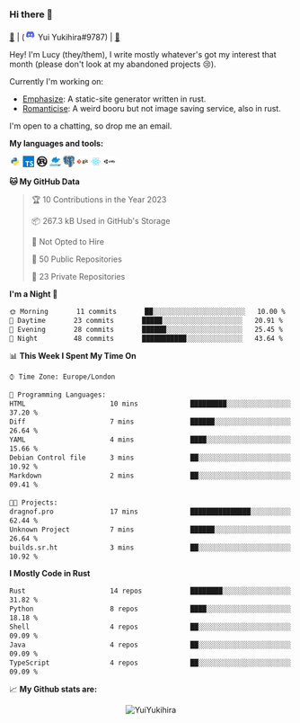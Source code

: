 ### Hi there 👋

[📧](mailto:lucy@dragnof.pro) | (<img height="20" src="https://raw.githubusercontent.com/github/explore/80688e429a7d4ef2fca1e82350fe8e3517d3494d/topics/discord/discord.png"> Yui Yukihira#9787) | [🔑](https://keyoxide.org/hkp/5b53fb285f862739d1b97a32e87ce5d7e995b976)


Hey! I'm Lucy (they/them), I write mostly whatever's got my interest that month (please don't look at my abandoned projects 😢).

Currently I'm working on:

- [Emphasize](https://github.com/makepress/emphasize): A static-site generator written in rust.
- [Romanticise](https://github.com/YuiYukihira/romanticise): A weird booru but not image saving service, also in rust.

I'm open to a chatting, so drop me an email.

**My languages and tools:**

<code><img height="20" src="https://raw.githubusercontent.com/github/explore/80688e429a7d4ef2fca1e82350fe8e3517d3494d/topics/python/python.png"></code>
<code><img height="20" src="https://raw.githubusercontent.com/github/explore/80688e429a7d4ef2fca1e82350fe8e3517d3494d/topics/typescript/typescript.png"></code>
<code><img height="20" src="https://raw.githubusercontent.com/github/explore/80688e429a7d4ef2fca1e82350fe8e3517d3494d/topics/rust/rust.png"></code>
<code><img height="20" src="https://raw.githubusercontent.com/github/explore/80688e429a7d4ef2fca1e82350fe8e3517d3494d/topics/docker/docker.png"></code>
<code><img height="20" src="https://raw.githubusercontent.com/github/explore/80688e429a7d4ef2fca1e82350fe8e3517d3494d/topics/postgresql/postgresql.png"></code>
<code><img height="20" src="https://raw.githubusercontent.com/github/explore/80688e429a7d4ef2fca1e82350fe8e3517d3494d/topics/git/git.png"></code>
<code><img height="20" src="https://raw.githubusercontent.com/github/explore/80688e429a7d4ef2fca1e82350fe8e3517d3494d/topics/react/react.png"></code>
<code><img height="20" src="https://raw.githubusercontent.com/github/explore/80688e429a7d4ef2fca1e82350fe8e3517d3494d/topics/unity/unity.png"></code>

<!--START_SECTION:waka-->
**🐱 My GitHub Data** 

> 🏆 10 Contributions in the Year 2023
 > 
> 📦 267.3 kB Used in GitHub's Storage 
 > 
> 🚫 Not Opted to Hire
 > 
> 📜 50 Public Repositories 
 > 
> 🔑 23 Private Repositories  
 > 
**I'm a Night 🦉** 

```text
🌞 Morning       11 commits       ██░░░░░░░░░░░░░░░░░░░░░░░   10.00 % 
🌆 Daytime       23 commits       █████░░░░░░░░░░░░░░░░░░░░   20.91 % 
🌃 Evening       28 commits       ██████░░░░░░░░░░░░░░░░░░░   25.45 % 
🌙 Night         48 commits       ███████████░░░░░░░░░░░░░░   43.64 % 

```


📊 **This Week I Spent My Time On** 

```text
⌚︎ Time Zone: Europe/London

💬 Programming Languages: 
HTML                     10 mins             █████████░░░░░░░░░░░░░░░░   37.20 % 
Diff                     7 mins              ██████░░░░░░░░░░░░░░░░░░░   26.64 % 
YAML                     4 mins              ████░░░░░░░░░░░░░░░░░░░░░   15.66 % 
Debian Control file      3 mins              ██░░░░░░░░░░░░░░░░░░░░░░░   10.92 % 
Markdown                 2 mins              ██░░░░░░░░░░░░░░░░░░░░░░░   09.41 % 

🐱‍💻 Projects: 
dragnof.pro              17 mins             ███████████████░░░░░░░░░░   62.44 % 
Unknown Project          7 mins              ██████░░░░░░░░░░░░░░░░░░░   26.64 % 
builds.sr.ht             3 mins              ██░░░░░░░░░░░░░░░░░░░░░░░   10.92 % 

```

**I Mostly Code in Rust** 

```text
Rust                     14 repos            ████████░░░░░░░░░░░░░░░░░   31.82 % 
Python                   8 repos             ████░░░░░░░░░░░░░░░░░░░░░   18.18 % 
Shell                    4 repos             ██░░░░░░░░░░░░░░░░░░░░░░░   09.09 % 
Java                     4 repos             ██░░░░░░░░░░░░░░░░░░░░░░░   09.09 % 
TypeScript               4 repos             ██░░░░░░░░░░░░░░░░░░░░░░░   09.09 % 

```



<!--END_SECTION:waka-->

📈 **My Github stats are:**

<p align="center">
    <img src="https://github-readme-stats.vercel.app/api?username=YuiYukihira&show_icons=true&theme=tokyonight&count_private=true" alt="YuiYukihira">
</p>
